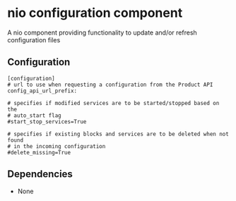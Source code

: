 # nio configuration  component

A nio component providing functionality to update and/or refresh configuration files


## Configuration

```
[configuration]
# url to use when requesting a configuration from the Product API
config_api_url_prefix: 

# specifies if modified services are to be started/stopped based on the
# auto_start flag
#start_stop_services=True

# specifies if existing blocks and services are to be deleted when not found
# in the incoming configuration
#delete_missing=True
```

## Dependencies

- None
